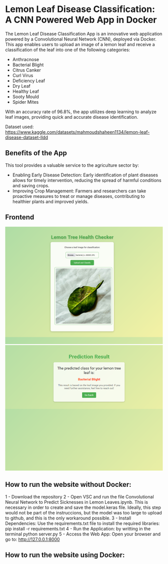 # Lemon Leaf Disease Classification: A CNN Powered Web App in Docker

The Lemon Leaf Disease Classification App is an innovative web application powered by a Convolutional Neural Network (CNN), deployed via Docker. This app enables users to upload an image of a lemon leaf and receive a classification of the leaf into one of the following categories:
* Anthracnose
* Bacterial Blight
* Citrus Canker
* Curl Virus
* Deficiency Leaf
* Dry Leaf
* Healthy Leaf
* Sooty Mould
* Spider Mites

With an accuracy rate of 96.8%, the app utilizes deep learning to analyze leaf images, providing quick and accurate disease identification.

Dataset used: https://www.kaggle.com/datasets/mahmoudshaheen1134/lemon-leaf-disease-dataset-lldd

## Benefits of the App

This tool provides a valuable service to the agriculture sector by:

* Enabling Early Disease Detection: Early identification of plant diseases allows for timely intervention, reducing the spread of harmful conditions and saving crops.
* Improving Crop Management: Farmers and researchers can take proactive measures to treat or manage diseases, contributing to healthier plants and improved yields.


## Frontend

![Example Image](images/Lemontreehealthchecker.png)
![Example Image](images/predictionresult.png)

## How to run the website without Docker:

1 - Download the repository 
2 - Open VSC and run the file Convolutional Neural Network to Predict Sicknesses in Lemon Leaves.ipynb. 
This is necessary in order to create and save the model.keras file. Ideally, this step would not be part of the instruccions, but the model was too large to upload to github, and this is the only workaround possible.
3 - Install Dependencies: Use the requirements.txt file to install the required libraries: pip install -r requirements.txt
4 - Run the Application: by writting in the terminal python server.py
5 - Access the Web App: Open your browser and go to: http://127.0.0.1:8000

## How to run the website using Docker:





